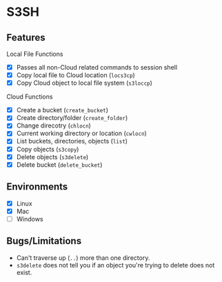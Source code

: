 # S3SH

## Features

Local File Functions

- [x] Passes all non-Cloud related commands to session shell
- [x] Copy local file to Cloud location (`locs3cp`)
- [x] Copy Cloud object to local file system (`s3loccp`)

Cloud Functions

- [x] Create a bucket (`create_bucket`)
- [x] Create directory/folder (`create_folder`)
- [x] Change direcotry (`chlocn`)
- [x] Current working directory or location (`cwlocn`)
- [x] List buckets, directories, objects (`list`)
- [x] Copy objects (`s3copy`)
- [x] Delete objects (`s3delete`)
- [x] Delete bucket (`delete_bucket`)

## Environments

- [x] Linux
- [x] Mac
- [ ] Windows

## Bugs/Limitations

- Can't traverse up (`..`) more than one directory.
- `s3delete` does not tell you if an object you're trying to delete does not exist.